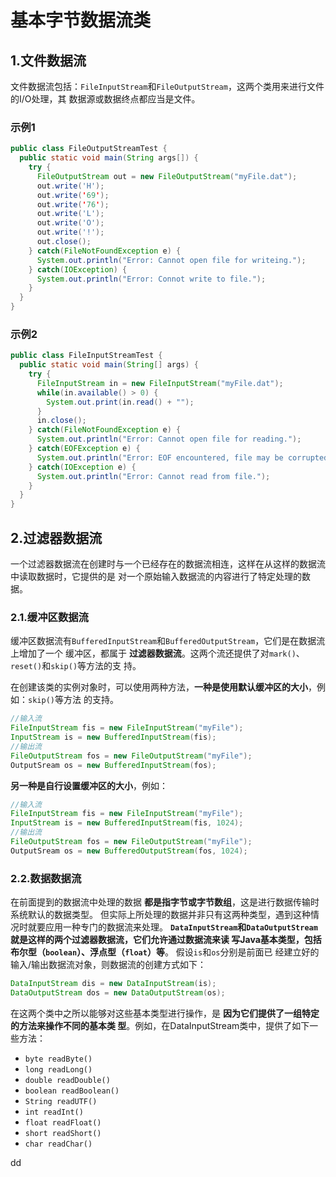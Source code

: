 基本字节数据流类
================================================================================
## 1.文件数据流
文件数据流包括：`FileInputStream`和`FileOutputStream`，这两个类用来进行文件的I/O处理，其
数据源或数据终点都应当是文件。

### 示例1
```java
public class FileOutputStreamTest {
  public static void main(String args[]) {
    try {
      FileOutputStream out = new FileOutputStream("myFile.dat");
      out.write('H');
      out.write('69');
      out.write('76');
      out.write('L');
      out.write('O');
      out.write('!');
      out.close();
    } catch(FileNotFoundException e) {
      System.out.println("Error: Cannot open file for writeing.");
    } catch(IOException) {
      System.out.println("Error: Connot write to file.");
    }
  }
}
```

### 示例2
```java
public class FileInputStreamTest {
  public static void main(String[] args) {
    try {
      FileInputStream in = new FileInputStream("myFile.dat");
      while(in.available() > 0) {
        System.out.print(in.read() + "");
      }
      in.close();
    } catch(FileNotFoundException e) {
      System.out.println("Error: Cannot open file for reading.");
    } catch(EOFException e) {
      System.out.println("Error: EOF encountered, file may be corrupted.");
    } catch(IOException e) {
      System.out.println("Error: Cannot read from file.");
    }
  }
}
```

## 2.过滤器数据流
一个过滤器数据流在创建时与一个已经存在的数据流相连，这样在从这样的数据流中读取数据时，它提供的是
对一个原始输入数据流的内容进行了特定处理的数据。

### 2.1.缓冲区数据流
缓冲区数据流有`BufferedInputStream`和`BufferedOutputStream`，它们是在数据流上增加了一个
缓冲区，都属于 **过滤器数据流**。这两个流还提供了对`mark()`、`reset()`和`skip()`等方法的支
持。

在创建该类的实例对象时，可以使用两种方法，**一种是使用默认缓冲区的大小**，例如：`skip()`等方法
的支持。
```java
//输入流
FileInputStream fis = new FileInputStream("myFile");
InputStream is = new BufferedInputStream(fis);
//输出流
FileOutputStream fos = new FileOutputStream("myFile");
OutputSream os = new BufferedInputStream(fos);
```
**另一种是自行设置缓冲区的大小**，例如：
```java
//输入流
FileInputStream fis = new FileInputStream("myFile");
InputStream is = new BufferedInputStream(fis, 1024);
//输出流
FileOutputStream fos = new FileOutputStream("myFile");
OutputSream os = new BufferedOutputStream(fos, 1024);
```

### 2.2.数据数据流
在前面提到的数据流中处理的数据 **都是指字节或字节数组**，这是进行数据传输时系统默认的数据类型。
但实际上所处理的数据并非只有这两种类型，遇到这种情况时就要应用一种专门的数据流来处理。
**`DataInputStream`和`DataOutputStream`就是这样的两个过滤器数据流，它们允许通过数据流来读
写Java基本类型，包括布尔型（`boolean`）、浮点型（`float`）等**。 假设`is`和`os`分别是前面已
经建立好的输入/输出数据流对象，则数据流的创建方式如下：
```java
DataInputStream dis = new DataInputStream(is);
DataOutputStream dos = new DataOutputStream(os);
```
在这两个类中之所以能够对这些基本类型进行操作，是 **因为它们提供了一组特定的方法来操作不同的基本类
型**。例如，在DataInputStream类中，提供了如下一些方法：
+ `byte readByte()`
+ `long readLong()`
+ `double readDouble()`
+ `boolean readBoolean()`
+ `String readUTF()`
+ `int readInt()`
+ `float readFloat()`
+ `short readShort()`
+ `char readChar()`



























dd
